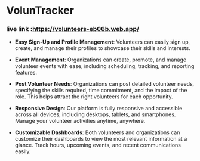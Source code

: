 # VolunTracker

### live link :https://volunteers-eb06b.web.app/

- **Easy Sign-Up and Profile Management**: Volunteers can easily sign up,
  create, and manage their profiles to showcase their skills and interests.

- **Event Management**: Organizations can create, promote, and manage volunteer
  events with ease, including scheduling, tracking, and reporting features.

- **Post Volunteer Needs**: Organizations can post detailed volunteer needs,
  specifying the skills required, time commitment, and the impact of the role.
  This helps attract the right volunteers for each opportunity.

- **Responsive Design**: Our platform is fully responsive and accessible across
  all devices, including desktops, tablets, and smartphones. Manage your
  volunteer activities anytime, anywhere.

- **Customizable Dashboards**: Both volunteers and organizations can customize
  their dashboards to view the most relevant information at a glance. Track
  hours, upcoming events, and recent communications easily.
